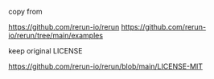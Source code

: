 copy from

https://github.com/rerun-io/rerun
https://github.com/rerun-io/rerun/tree/main/examples

keep original LICENSE

https://github.com/rerun-io/rerun/blob/main/LICENSE-MIT
